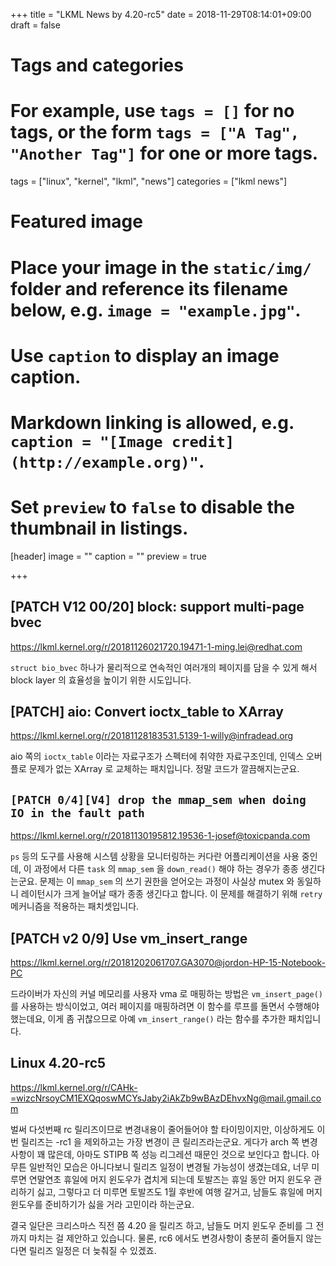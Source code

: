 +++
title = "LKML News by 4.20-rc5"
date = 2018-11-29T08:14:01+09:00
draft = false

# Tags and categories
# For example, use `tags = []` for no tags, or the form `tags = ["A Tag", "Another Tag"]` for one or more tags.
tags = ["linux", "kernel", "lkml", "news"]
categories = ["lkml news"]

# Featured image
# Place your image in the `static/img/` folder and reference its filename below, e.g. `image = "example.jpg"`.
# Use `caption` to display an image caption.
#   Markdown linking is allowed, e.g. `caption = "[Image credit](http://example.org)"`.
# Set `preview` to `false` to disable the thumbnail in listings.
[header]
image = ""
caption = ""
preview = true

+++

[PATCH V12 00/20] block: support multi-page bvec
------------------------------------------------

https://lkml.kernel.org/r/20181126021720.19471-1-ming.lei@redhat.com

`struct bio_bvec` 하나가 물리적으로 연속적인 여러개의 페이지를 담을 수 있게
해서 block layer 의 효율성을 높이기 위한 시도입니다.


[PATCH] aio: Convert ioctx_table to XArray
------------------------------------------

https://lkml.kernel.org/r/20181128183531.5139-1-willy@infradead.org

aio 쪽의 `ioctx_table` 이라는 자료구조가 스펙터에 취약한 자료구조인데, 인덱스
오버플로 문제가 없는 XArray 로 교체하는 패치입니다.  정말 코드가
깔끔해지는군요.


`[PATCH 0/4][V4] drop the mmap_sem when doing IO in the fault path`
-------------------------------------------------------------------

https://lkml.kernel.org/r/20181130195812.19536-1-josef@toxicpanda.com

`ps` 등의 도구를 사용해 시스템 상황을 모니터링하는 커다란 어플리케이션을 사용
중인데, 이 과정에서 다른 `task` 의 `mmap_sem` 을 `down_read()` 해야 하는 경우가
종종 생긴다는군요.  문제는 이 `mmap_sem` 의 쓰기 권한을 얻어오는 과정이 사실상
mutex 와 동일하니 레이턴시가 크게 늘어날 때가 종종 생긴다고 합니다.  이 문제를
해결하기 위해 `retry` 메커니즘을 적용하는 패치셋입니다.


[PATCH v2 0/9] Use vm_insert_range
----------------------------------

https://lkml.kernel.org/r/20181202061707.GA3070@jordon-HP-15-Notebook-PC

드라이버가 자신의 커널 메모리를 사용자 vma 로 매핑하는 방법은
`vm_insert_page()` 를 사용하는 방식이었고, 여러 페이지를 매핑하려면 이 함수를
루프를 돌면서 수행해야 했는데요, 이게 좀 귀찮으므로 아예 `vm_insert_range()`
라는 함수를 추가한 패치입니다.


Linux 4.20-rc5
--------------

https://lkml.kernel.org/r/CAHk-=wizcNrsoyCM1EXQqoswMCYsJaby2iAkZb9wBAzDEhvxNg@mail.gmail.com

벌써 다섯번째 rc 릴리즈이므로 변경내용이 줄어들어야 할 타이밍이지만, 이상하게도
이번 릴리즈는 -rc1 을 제외하고는 가장 변경이 큰 릴리즈라는군요.  게다가 arch 쪽
변경사항이 꽤 많은데, 아마도 STIPB 쪽 성능 리그레션 때문인 것으로 보인다고
합니다.  아무튼 일반적인 모습은 아니다보니 릴리즈 일정이 변경될 가능성이
생겼는데요, 너무 미루면 연말연초 휴일에 머지 윈도우가 겹치게 되는데 토발즈는
휴일 동안 머지 윈도우 관리하기 싫고, 그렇다고 더 미루면 토발즈도 1월 후반에
여행 갈거고, 남들도 휴일에 머지 윈도우를 준비하기가 싫을 거라 고민이라
하는군요.

결국 일단은 크리스마스 직전 쯤 4.20 을 릴리즈 하고, 남들도 머지 윈도우 준비를
그 전까지 마치는 걸 제안하고 있습니다.  물론, rc6 에서도 변경사항이 충분히
줄어들지 않는다면 릴리즈 일정은 더 늦춰질 수 있겠죠.
